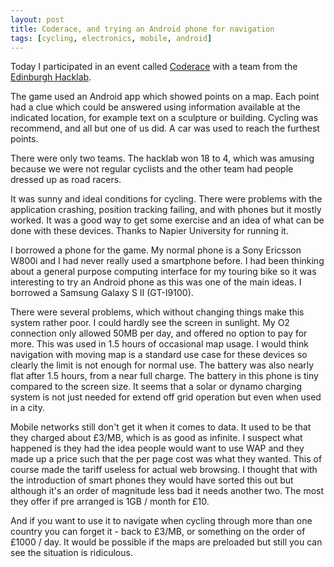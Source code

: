 ```yaml
---
layout: post
title: Coderace, and trying an Android phone for navigation
tags: [cycling, electronics, mobile, android]
---
```


Today I participated in an event called <a
href="http://www.coderace.co.uk/">Coderace</a> with a team from the <a
href="http://edinburghhacklab.com/">Edinburgh Hacklab</a>.

The game used an Android app which showed points on a map. Each point had a
clue which could be answered using information available at the indicated
location, for example text on a sculpture or building. Cycling was recommend,
and all but one of us did. A car was used to reach the furthest points.

There were only two teams. The hacklab won 18 to 4, which was amusing because
we were not regular cyclists and the other team had people dressed up
as road racers.

It was sunny and ideal conditions for cycling. There were problems with the
application crashing, position tracking failing, and with phones but it mostly
worked. It was a good way to get some exercise and an idea of what can be done
with these devices. Thanks to Napier University for running it.

I borrowed a phone for the game. My normal phone is a Sony Ericsson W800i and I
had never really used a smartphone before. I had been thinking about a general
purpose computing interface for my touring bike so it was interesting to try
an Android phone as this was one of the main ideas. I borrowed a Samsung
Galaxy S II (GT-I9100).

There were several problems, which without changing things make this system
rather poor. I could hardly see the screen in sunlight. My O2 connection only
allowed 50MB per day, and offered no option to pay for more. This was used in
1.5 hours of occasional map usage. I would think navigation with moving map
is a standard use case for these devices so clearly the limit is not enough
for normal use. The battery was also nearly flat after 1.5 hours, from a near
full charge. The battery in this phone is tiny compared to the screen size. It
seems that a solar or dynamo charging system is not just needed for extend off
grid operation but even when used in a city.

Mobile networks still don't get it when it comes to data. It used to be that
they charged about £3/MB, which is as good as infinite. I suspect what
happened is they had the idea people would want to use WAP and they made up a
price such that the per page cost was what they wanted. This of course made
the tariff useless for actual web browsing. I thought that with the
introduction of smart phones they would have sorted this out but although it's
an order of magnitude less bad it needs another two. The most they offer if
pre arranged is 1GB / month for £10.

And if you want to use it to navigate when cycling through more than one
country you can forget it - back to £3/MB, or something on the order of £1000
/ day. It would be possible if the maps are preloaded but still you can see
the situation is ridiculous.
